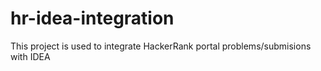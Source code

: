 # hr-idea-integration
This project is used to integrate HackerRank portal problems/submisions with IDEA
